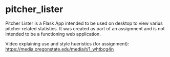 # pitcher_lister

Pitcher Lister is a Flask App intended to be used on desktop to view varius pitcher-related statistics. 
It was created as part of an assignment and is not intended to be a functioning web application. 

Video explaining use and style hueristics (for assignment): https://media.oregonstate.edu/media/t/1_whtbcg4n

